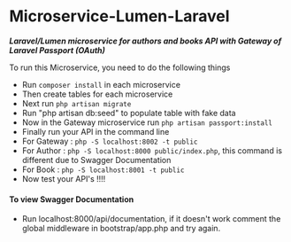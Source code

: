 # Microservice-Lumen-Laravel
***Laravel/Lumen microservice for authors and books API with Gateway of Laravel Passport (OAuth)***

To run this Microservice, you need to do the following things
- Run `composer install` in each microservice 
- Then create tables for each microservice
- Next run `php artisan migrate`
- Run "php artisan db:seed" to populate table with fake data
- Now in the Gateway microservice run `php artisan passport:install`
- Finally run your API in the command line
- For Gateway : `php -S localhost:8002 -t public`
- For Author : `php -S localhost:8000 public/index.php`, this command is different due to Swagger Documentation
- For Book : `php -S localhost:8001 -t public`
- Now test your API's !!!!

#### To view Swagger Documentation
- Run localhost:8000/api/documentation, if it doesn't work comment the global middleware in bootstrap/app.php and try again.
